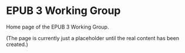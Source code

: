 # EPUB 3 Working Group

Home page of the EPUB 3 Working Group.

(The page is currently just a placeholder until the real content has been created.)
